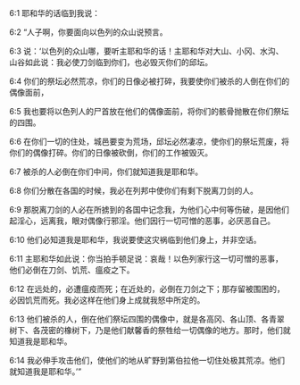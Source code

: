 <a id="1"></a>6:1  耶和华的话临到我说：  

<a id="2"></a>6:2  “人子啊，你要面向以色列的众山说预言。  

<a id="3"></a>6:3  说：‘以色列的众山哪，要听主耶和华的话！主耶和华对大山、小冈、水沟、山谷如此说：我必使刀剑临到你们，也必毁灭你们的邱坛。  

<a id="4"></a>6:4  你们的祭坛必然荒凉，你们的日像必被打碎，我要使你们被杀的人倒在你们的偶像面前，  

<a id="5"></a>6:5  我也要将以色列人的尸首放在他们的偶像面前，将你们的骸骨抛散在你们祭坛的四围。  

<a id="6"></a>6:6  在你们一切的住处，城邑要变为荒场，邱坛必然凄凉，使你们的祭坛荒废，将你们的偶像打碎。你们的日像被砍倒，你们的工作被毁灭。  

<a id="7"></a>6:7  被杀的人必倒在你们中间，你们就知道我是耶和华。  

<a id="8"></a>6:8  你们分散在各国的时候，我必在列邦中使你们有剩下脱离刀剑的人。  

<a id="9"></a>6:9  那脱离刀剑的人必在所掳到的各国中记念我，为他们心中何等伤破，是因他们起淫心，远离我，眼对偶像行邪淫。他们因行一切可憎的恶事，必厌恶自己。  

<a id="10"></a>6:10  他们必知道我是耶和华，我说要使这灾祸临到他们身上，并非空话。  

<a id="11"></a>6:11  主耶和华如此说：你当拍手顿足说：哀哉！以色列家行这一切可憎的恶事，他们必倒在刀剑、饥荒、瘟疫之下。  

<a id="12"></a>6:12  在远处的，必遭瘟疫而死；在近处的，必倒在刀剑之下；那存留被围困的，必因饥荒而死。我必这样在他们身上成就我怒中所定的。  

<a id="13"></a>6:13  他们被杀的人，倒在他们祭坛四围的偶像中，就是各高冈、各山顶、各青翠树下、各茂密的橡树下，乃是他们献馨香的祭牲给一切偶像的地方。那时，他们就知道我是耶和华。  

<a id="14"></a>6:14  我必伸手攻击他们，使他们的地从旷野到第伯拉他一切住处极其荒凉。他们就知道我是耶和华。’”  
